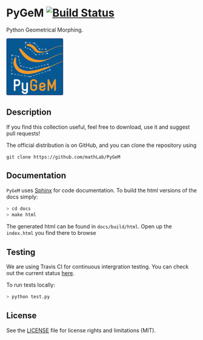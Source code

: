 # PyGeM [![Build Status](https://travis-ci.org/mathLab/PyGeM.svg)](https://travis-ci.org/mathLab/PyGeM)
Python Geometrical Morphing.

![Python Geometrical Morphing](docs/source/_static/logo_PyGeM_small.png)

## Description

If you find this collection useful, feel free to download, use it and suggest pull requests!

The official distribution is on GitHub, and you can clone the repository using

	git clone https://github.com/mathLab/PyGeM


## Documentation

`PyGeM` uses [Sphinx](http://www.sphinx-doc.org/en/stable/) for code documentation. To build the html versions of the docs simply:

```bash
> cd docs
> make html
```

The generated html can be found in `docs/build/html`. Open up the `index.html` you find there to browse

## Testing

We are using Travis CI for continuous intergration testing. You can check out the current status [here](https://travis-ci.org/mathLab/PyGeM).

To run tests locally:

```bash
> python test.py
```


## License

See the [LICENSE](LICENSE.rst) file for license rights and limitations (MIT).